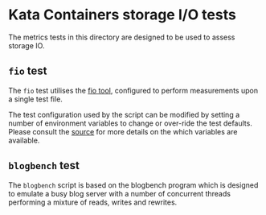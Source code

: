 # Kata Containers storage I/O tests

The metrics tests in this directory are designed to be used to assess storage IO.

## `fio` test

The `fio` test utilises the [fio tool](https://github.com/axboe/fio), configured
to perform measurements upon a single test file.

The test configuration used by the script can be modified by setting a number of
environment variables to change or over-ride the test defaults.
Please consult the [source](fio.sh) for more details on the
which variables are available.

## `blogbench` test

The `blogbench` script is based on the blogbench program
which is designed to emulate a busy blog server with a number of concurrent threads
performing a mixture of reads, writes and rewrites.
